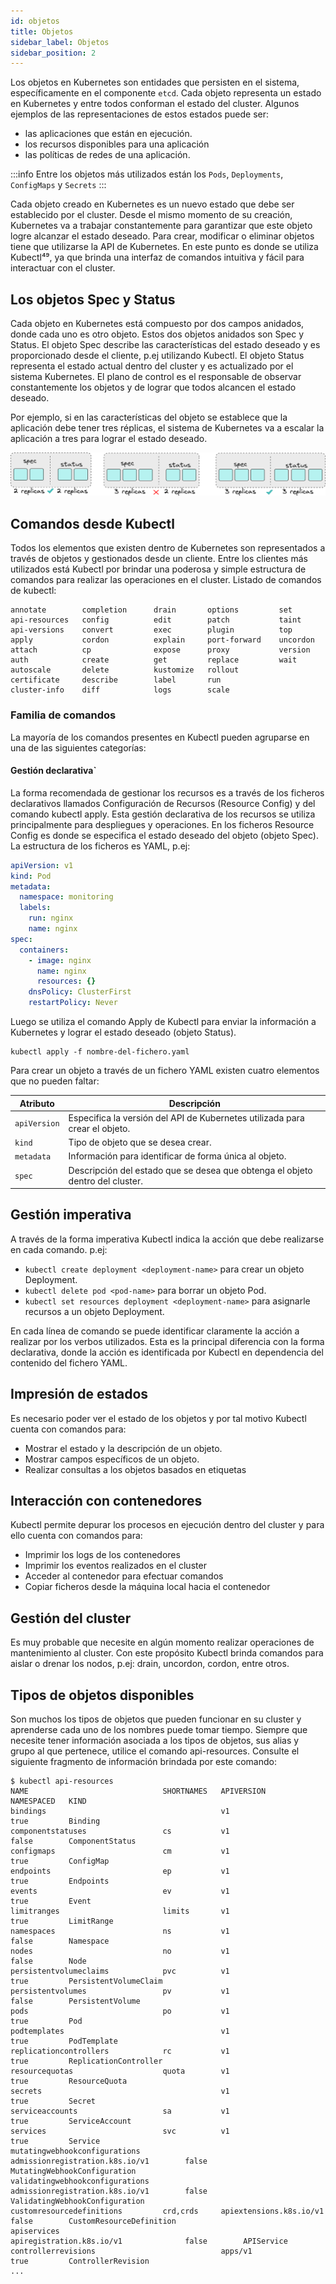 ```yaml
---
id: objetos
title: Objetos
sidebar_label: Objetos
sidebar_position: 2
---
```


Los objetos en Kubernetes son entidades que persisten en el sistema, específicamente en el componente `etcd`. Cada objeto representa un estado en Kubernetes y entre todos conforman el estado del cluster. Algunos ejemplos de las representaciones de estos estados puede ser:

+ las aplicaciones que están en ejecución.
+ los recursos disponibles para una aplicación
+ las políticas de redes de una aplicación.

:::info
Entre los objetos más utilizados están los `Pods`, `Deployments`, `ConfigMaps` y `Secrets`
:::

Cada objeto creado en Kubernetes es un nuevo estado que debe ser establecido por el cluster. Desde el mismo momento de su creación, Kubernetes va a trabajar constantemente para garantizar que este objeto logre alcanzar el estado deseado. Para crear, modificar o eliminar objetos tiene que utilizarse la API de Kubernetes. En este punto es donde se utiliza Kubectl⁴⁹, ya que brinda una interfaz de comandos intuitiva y fácil para interactuar con el cluster.

## Los objetos Spec y Status

Cada objeto en Kubernetes está compuesto por dos campos anidados, donde cada uno es otro objeto. Estos dos objetos anidados son Spec y Status. El objeto Spec describe las características del estado deseado y es proporcionado desde el cliente, p.ej utilizando Kubectl. El objeto Status representa el estado actual dentro del cluster y es actualizado por el sistema Kubernetes. El plano de control es el responsable de observar constantemente los objetos y de lograr que todos alcancen el estado deseado. 

Por ejemplo, si en las características del objeto se establece que la aplicación debe tener tres réplicas, el sistema de Kubernetes va a escalar la aplicación a tres para lograr el estado deseado.

![](./00/img/01-spec-status.png#center)

## Comandos desde Kubectl


Todos los elementos que existen dentro de Kubernetes son representados a través de objetos y gestionados desde un cliente. Entre los clientes más utilizados está Kubectl por brindar una poderosa y simple estructura de comandos para realizar las operaciones en el cluster.
Listado de comandos de kubectl:

```
annotate        completion      drain       options         set
api-resources   config          edit        patch           taint
api-versions    convert         exec        plugin          top
apply           cordon          explain     port-forward    uncordon
attach          cp              expose      proxy           version
auth            create          get         replace         wait
autoscale       delete          kustomize   rollout
certificate     describe        label       run
cluster-info    diff            logs        scale
```

### Familia de comandos

La mayoría de los comandos presentes en Kubectl pueden agruparse en una de las siguientes categorías:

#### Gestión declarativa`

La forma recomendada de gestionar los recursos es a través de los ficheros declarativos llamados Configuración de Recursos (Resource Config) y del comando kubectl apply. Esta gestión declarativa de los recursos se utiliza principalmente para despliegues y operaciones.
En los ficheros Resource Config es donde se especifica el estado deseado del objeto (objeto Spec). La estructura de los ficheros es YAML, p.ej:

```yaml
apiVersion: v1
kind: Pod
metadata:
  namespace: monitoring
  labels:
    run: nginx
    name: nginx
spec:
  containers:
    - image: nginx
      name: nginx
      resources: {}
    dnsPolicy: ClusterFirst
    restartPolicy: Never
```

Luego se utiliza el comando Apply de Kubectl para enviar la información a Kubernetes y lograr el estado deseado (objeto Status).

```
kubectl apply -f nombre-del-fichero.yaml
```

Para crear un objeto a través de un fichero YAML existen cuatro elementos que no pueden faltar:

|Atributo| Descripción|
|--------|------------|
|`apiVersion`| Especifica la versión del API de Kubernetes utilizada para crear el objeto.|
|`kind`| Tipo de objeto que se desea crear.|
|`metadata`| Información para identificar de forma única al objeto.|
|`spec`| Descripción del estado que se desea que obtenga el objeto dentro del cluster.|

## Gestión imperativa

A través de la forma imperativa Kubectl indica la acción que debe realizarse en cada comando. p.ej:
+ `kubectl create deployment <deployment-name>` para crear un objeto Deployment.
+ `kubectl delete pod <pod-name>` para borrar un objeto Pod.
+ `kubectl set resources deployment <deployment-name>` para asignarle recursos a un objeto Deployment.

En cada línea de comando se puede identificar claramente la acción a realizar por los verbos utilizados. Esta es la principal diferencia con la forma declarativa, donde la acción es identificada por Kubectl en dependencia del contenido del fichero YAML.

## Impresión de estados

Es necesario poder ver el estado de los objetos y por tal motivo Kubectl cuenta con comandos para:

+ Mostrar el estado y la descripción de un objeto.
+ Mostrar campos específicos de un objeto.
+ Realizar consultas a los objetos basados en etiquetas

## Interacción con contenedores
Kubectl permite depurar los procesos en ejecución dentro del cluster y para ello cuenta con comandos
para:
+ Imprimir los logs de los contenedores
+ Imprimir los eventos realizados en el cluster
+ Acceder al contenedor para efectuar comandos
+ Copiar ficheros desde la máquina local hacia el contenedor

## Gestión del cluster
Es muy probable que necesite en algún momento realizar operaciones de mantenimiento al cluster. Con este propósito Kubectl brinda comandos para aislar o drenar los nodos, p.ej: drain, uncordon, cordon, entre otros.

## Tipos de objetos disponibles
Son muchos los tipos de objetos que pueden funcionar en su cluster y aprenderse cada uno de los nombres puede tomar tiempo. Siempre que necesite tener información asociada a los tipos de objetos, sus alias y grupo al que pertenece, utilice el comando api-resources. Consulte el siguiente fragmento de información brindada por este comando:

```
$ kubectl api-resources
NAME                              SHORTNAMES   APIVERSION                             NAMESPACED   KIND
bindings                                       v1                                     true         Binding
componentstatuses                 cs           v1                                     false        ComponentStatus
configmaps                        cm           v1                                     true         ConfigMap
endpoints                         ep           v1                                     true         Endpoints
events                            ev           v1                                     true         Event
limitranges                       limits       v1                                     true         LimitRange
namespaces                        ns           v1                                     false        Namespace
nodes                             no           v1                                     false        Node
persistentvolumeclaims            pvc          v1                                     true         PersistentVolumeClaim
persistentvolumes                 pv           v1                                     false        PersistentVolume
pods                              po           v1                                     true         Pod
podtemplates                                   v1                                     true         PodTemplate
replicationcontrollers            rc           v1                                     true         ReplicationController
resourcequotas                    quota        v1                                     true         ResourceQuota
secrets                                        v1                                     true         Secret
serviceaccounts                   sa           v1                                     true         ServiceAccount
services                          svc          v1                                     true         Service
mutatingwebhookconfigurations                  admissionregistration.k8s.io/v1        false        MutatingWebhookConfiguration
validatingwebhookconfigurations                admissionregistration.k8s.io/v1        false        ValidatingWebhookConfiguration
customresourcedefinitions         crd,crds     apiextensions.k8s.io/v1                false        CustomResourceDefinition
apiservices                                    apiregistration.k8s.io/v1              false        APIService
controllerrevisions                            apps/v1                                true         ControllerRevision
...
```